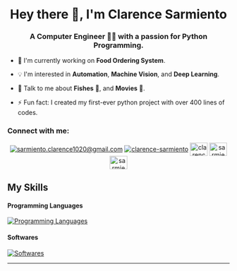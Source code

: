 <h1 align="center"> Hey there 👋, I'm Clarence Sarmiento </h1>
<h3 align="center"> A Computer Engineer 👨‍💻 with a passion for Python Programming. </h3>

- 🔭 I'm currently working on **Food Ordering System**.
  
- 💡 I'm interested in **Automation**, **Machine Vision**, and **Deep Learning**.
  
- 💬 Talk to me about **Fishes** 🐠, and **Movies** 🎥.
  
- ⚡ Fun fact: I created my first-ever python project with over 400 lines of codes.

<h3 align="left">Connect with me:</h3>
<p align="center">
<a href="mailto:sarmiento.clarence1020@gmail.com" target="blank"><img align="center" src="https://img.shields.io/badge/Gmail-D14836?style=for-the-badge&logo=gmail&logoColor=white" alt="sarmiento.clarence1020@gmail.com"/></a>
<a href="https://linkedin.com/in/clarence-sarmiento" target="blank"><img align="center" src="https://img.shields.io/badge/LinkedIn-0077B5?style=for-the-badge&logo=linkedin&logoColor=white" alt="clarence-sarmiento"/></a>
<a href="https://fb.com/clarence.sarmiento.20" target="blank"><img align="center" src="https://raw.githubusercontent.com/rahuldkjain/github-profile-readme-generator/master/src/images/icons/Social/facebook.svg" alt="clarence.sarmiento.20" height="30" width="40" /></a>
<a href="https://instagram.com/sarmientorence_" target="blank"><img align="center" src="https://raw.githubusercontent.com/rahuldkjain/github-profile-readme-generator/master/src/images/icons/Social/instagram.svg" alt="sarmientorence_" height="30" width="40" /></a>
<a href="https://twitter.com/sarmientorence_" target="blank"><img align="center" src="https://raw.githubusercontent.com/rahuldkjain/github-profile-readme-generator/master/src/images/icons/Social/twitter.svg" alt="sarmientorence_" height="30" width="40" /></a></p>

## My Skills
#### Programming Languages
[![Programming Languages](https://skillicons.dev/icons?i=py,cpp,java)](https://skillicons.dev)
#### Softwares
[![Softwares](https://skillicons.dev/icons?i=pr,ps,figma)](https://skillicons.dev)


-------------------------------------------------------------------------------------------------------------------------------
